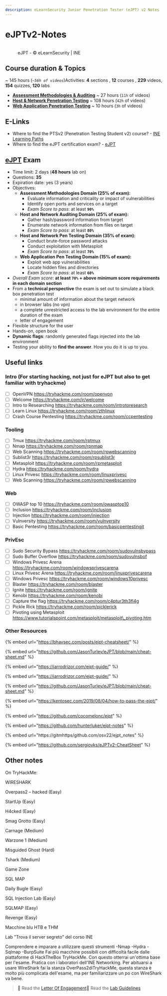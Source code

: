 ```yaml
---
description: eLearnSecurity Junior Penetration Tester (eJPT) v2 Notes
---
```


# eJPTv2-Notes

<figure><img src="https://2946054920-files.gitbook.io/~/files/v0/b/gitbook-x-prod.appspot.com/o/spaces%2FlhjuckuLbvBn36EoFL7P%2Fuploads%2Fgit-blob-bffa40634a1b5b29bb73c5b93d38b2fa01dbb5e4%2FeJPTv2-small.png?alt=media" alt=""><figcaption><p>eJPT - © eLearnSecurity | INE</p></figcaption></figure>

## Course duration & Topics <a href="#course-duration-and-topics" id="course-duration-and-topics"></a>

\~ 145 hours (_`~56h of videos`_)Activities: **4** sections , **12** courses , **229** videos, **154** quizzes, **120** labs

* ​[**Assessment Methodologies & Auditing**](https://blog.syselement.com/ine/courses/ejpt/assessment-methodologies) \~ 27 hours (`11h` of videos)
* ​[**Host & Network Penetration Testing**](https://blog.syselement.com/ine/courses/ejpt/hostnetwork-penetration-testing) \~ 108 hours (`42h` of videos)
* ​[**Web Application Penetration Testing**](https://blog.syselement.com/ine/courses/ejpt/webapp-penetration-testing) \~ 10 hours (`3h` of videos)

## E-Links <a href="#useful-links" id="useful-links"></a>

* Where to find the PTSv2 (Penetration Testing Student v2) course? - [INE Learning Paths](https://my.ine.com/learning-paths)​
* Where to find the eJPT certification exam? - [eJPT](https://ine.com/learning/certifications/internal/elearnsecurity-junior-penetration-tester-cert)​

## ​[eJPT](https://ine.com/learning/certifications/internal/elearnsecurity-junior-penetration-tester-cert) Exam <a href="#ejpt-exam" id="ejpt-exam"></a>

* Time limit: 2 days (**48 hours** lab on)
* Questions: **35**
* Expiration date: yes (3 years)
* Objectives:
  * **Assessment Methodologies Domain (25% of exam):**
    * Evaluate information and criticality or impact of vulnerabilities
    * Identify open ports and services on a target
    * _Exam Score to pass_: at least **`90%`**
  * **Host and Network Auditing Domain (25% of exam):**
    * Gather hash/password information from target
    * Enumerate network information from files on target
    * _Exam Score to pass_: at least **`80%`**
  * **Host and Network Pen Testing Domain (35% of exam):**
    * Conduct brute-force password attacks
    * Conduct exploitation with Metasploit
    * _Exam Score to pass_: at least **`70%`**
  * **Web Application Pen Testing Domain (15% of exam):**
    * Exploit web app vulnerabilities
    * Locate hidden files and directories
    * _Exam Score to pass_: at least **`60%`**
* _Overall Exam score_: **at least `70%` + above minimum score requirements in each domain section**
* From a **technical perspective** the exam is set out to simulate a black box penetration test
  * minimal amount of information about the target network
  * in browser labs (no vpn)
  * a complete unrestricted access to the lab environment for the entire duration of the exam
  * letter of engagement
* Flexible structure for the user
* Hands-on, open book
* **Dynamic flags**: randomly generated flags injected into the lab environment
* Testing your ability to **find the answer**. How you do it is up to you.



## Useful links

### Intro (For starting hacking, not just for eJPT but also to get familiar with tryhackme)

* [ ] OpenVPN https://tryhackme.com/room/openvpn
* [ ] Welcome https://tryhackme.com/jr/welcome
* [ ] Intro to Researching https://tryhackme.com/room/introtoresearch
* [ ] Learn Linux https://tryhackme.com/room/zthlinux
* [ ] Crash Course Pentesting https://tryhackme.com/room/ccpentesting

### Tooling

* [ ] Tmux https://tryhackme.com/room/rptmux
* [ ] Nmap https://tryhackme.com/room/rpnmap
* [ ] Web Scanning https://tryhackme.com/room/rpwebscanning
* [ ] Sublist3r https://tryhackme.com/room/rpsublist3r
* [ ] Metasploit https://tryhackme.com/room/rpmetasploit
* [ ] Hydra https://tryhackme.com/room/hydra
* [ ] Linux Privesc https://tryhackme.com/room/linuxprivesc
* [ ] Web Scanning https://tryhackme.com/room/rpwebscanning

### Web

* [ ] OWASP top 10 https://tryhackme.com/room/owasptop10
* [ ] Inclusion https://tryhackme.com/room/inclusion
* [ ] Injection https://tryhackme.com/room/injection
* [ ] Vulnversity https://tryhackme.com/room/vulnversity
* [ ] Basic Pentesting https://tryhackme.com/room/basicpentestingjt

### PrivEsc

* [ ] Sudo Security Bypass https://tryhackme.com/room/sudovulnsbypass
* [ ] Sudo Buffer Overflow https://tryhackme.com/room/sudovulnsbof
* [ ] Windows Privesc Arena https://tryhackme.com/room/windowsprivescarena
* [ ] Linux Privesc Arena https://tryhackme.com/room/linuxprivescarena
* [ ] Windows Privesc https://tryhackme.com/room/windows10privesc
* [ ] Blaster https://tryhackme.com/room/blaster
* [ ] Ignite https://tryhackme.com/room/ignite
* [ ] Kenobi https://tryhackme.com/room/kenobi
* [ ] Capture the flag https://tryhackme.com/room/c4ptur3th3fl4g
* [ ] Pickle Rick https://tryhackme.com/room/picklerick
* [ ] Pivoting using Metasploit https://www.tutorialspoint.com/metasploit/metasploit\_pivoting.htm

### Other Resources

{% embed url="https://bhavsec.com/posts/ejpt-cheatsheet/" %}

{% embed url="https://github.com/JasonTurley/eJPT/blob/main/cheat-sheet.md" %}

{% embed url="https://jarrodrizor.com/ejpt-guide/" %}

{% embed url="https://jarrodrizor.com/ejpt-guide/" %}

{% embed url="https://github.com/JasonTurley/eJPT/blob/main/cheat-sheet.md" %}

{% embed url="https://kentosec.com/2019/08/04/how-to-pass-the-ejpt/" %}

{% embed url="https://github.com/cocomelonc/ejpt" %}

{% embed url="https://github.com/hunterluker/ejpt-notes" %}

{% embed url="https://gitmhttps/github.com/osv22/ejpt_notes" %}

{% embed url="https://github.com/sergiovks/eJPTv2-CheatSheet" %}



## Other notes

On TryHackMe:

WIRESHARK

Overpass2 – hacked (Easy)

StartUp (Easy)

H4cked (Easy)

Smag Grotto (Easy)

Carnage (Medium)

Warzone 1 (Medium)

Misguided Ghost (Hard)

Tshark (Medium)

Game Zone

SQL MAP

Daily Bugle (Easy)

SQL Injection Lab (Easy)

SQLMAP (Easy)

Revenge (Easy)

Macchine blu HTB e THM

Lab "Trova il server segreto" del corso INE

Comprendere e imparare a utilizzare questi strumenti -Nmap -Hydra -Sqlmap -BurpSuite Fai più macchine possibili con difficoltà facile dalle piattaforme di HackTheBox TryHackMe. Con questo otterrai un'ottima base per l'esame. Pratica con i laboratori dell'INE Networking. Per abituarsi a usare WireShark fai la stanza OverPass2diTryHackMe, questa stanza è molto più complicata dell'esame, ma per familiarizzare un po con WireShark va bene.&#x20;

> 📖 Read the [Letter Of Engagement](https://media.graphassets.com/RdsCvab8SvacedNV5k4V)​📖 Read the [Lab Guidelines](https://media.graphassets.com/26hoOMeZQDyu7QJQlvaJ)
